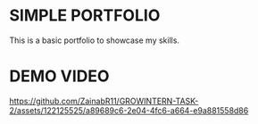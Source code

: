# SIMPLE PORTFOLIO

This is a basic portfolio to showcase my skills.

# DEMO VIDEO


https://github.com/ZainabR11/GROWINTERN-TASK-2/assets/122125525/a89689c6-2e04-4fc6-a664-e9a881558d86

